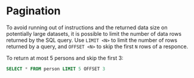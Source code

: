 # Pagination

To avoid running out of instructions and the returned data size on potentially large datasets, it is possible to limit the number of data rows returned by the SQL query. Use `LIMIT <N>` to limit the number of rows returned by a query, and `OFFSET <N>` to skip the first `N` rows of a responce.

To return at most 5 persons and skip the first 3:
```sql
SELECT * FROM person LIMIT 5 OFFSET 3
```

